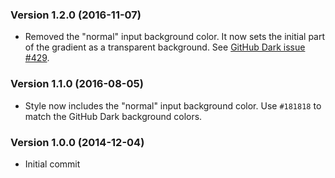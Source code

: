 ### Version 1.2.0 (2016-11-07)

* Removed the "normal" input background color. It now sets the initial part of the gradient as a transparent background. See [GitHub Dark issue #429](https://github.com/StylishThemes/GitHub-Dark/issues/429).

### Version 1.1.0 (2016-08-05)

* Style now includes the "normal" input background color. Use `#181818` to match the GitHub Dark background colors.

### Version 1.0.0 (2014-12-04)

* Initial commit

